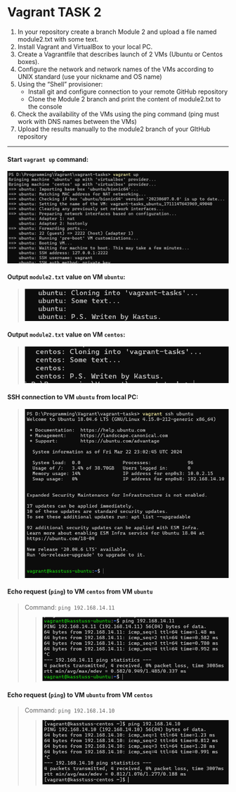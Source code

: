 # Vagrant TASK 2
1. In your repository create a branch Module 2 and upload a file named module2.txt with some text. 
2. Install Vagrant and VirtualBox to your local PC. 
3. Create a Vagrantfile that describes launch of 2 VMs (Ubuntu or Centos boxes). 
4. Configure the network and network names of the VMs according to UNIX standard (use your nickname and OS name) 
5. Using the “Shell” provisioner: 
    - Install git and configure connection to your remote GitHub repository 
    - Clone the Module 2 branch and print the content of module2.txt to the console 
6. Check the availability of the VMs using the ping command (ping must work with DNS names between the VMs) 
7. Upload the results manually to the module2 branch of your GItHub repository 

---
#### Start `vagrant up` command:
![Alt text](<Снимок экрана 2024-03-23 020129.png>)

#### Output `module2.txt` value on VM `ubuntu`:
>![Alt text](<Снимок экрана 2024-03-23 020153.png>)

#### Output `module2.txt` value on VM `centos`:
>![Alt text](<Снимок экрана 2024-03-23 020202.png>)

#### SSH connection to VM `ubuntu` from local PC:
>![Alt text](<Снимок экрана 2024-03-23 020310.png>)

#### Echo request (`ping`) to VM `centos` from VM `ubuntu`
>Command: `ping 192.168.14.11`
>>![Alt text](<Снимок экрана 2024-03-23 020539.png>)

#### Echo request (`ping`) to VM `ubuntu` from VM `centos`
>Command: `ping 192.168.14.10`
>>![Alt text](<Снимок экрана 2024-03-23 020728.png>)

